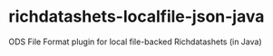 # richdatashets-localfile-json-java
ODS File Format plugin for local file-backed Richdatashets (in Java)
